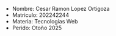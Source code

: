 + Nombre: Cesar Ramon Lopez Ortigoza
+ Matriculo: 202242244
+ Materia: Tecnologias Web
+ Perido: Otoño 2025
